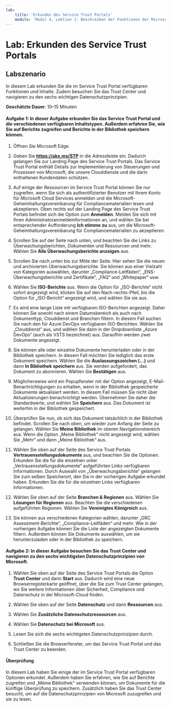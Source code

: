 ```yaml
---
lab:
    title: 'Erkunden des Service Trust Portals'
    module: 'Modul 4, Lektion 1: Beschreiben der Funktionen der Microsoft-Compliancelösungen: Beschreiben der Microsoft-Complianceverwaltungsfunktionen'
---
```


# Lab: Erkunden des Service Trust Portals

## Labszenario

In diesem Lab erkunden Sie die im Service Trust Portal verfügbaren Funktionen und Inhalte. Zudem besuchen Sie das Trust Center und navigieren zu den sechs wichtigen Datenschutzprinzipien.

**Geschätzte Dauer**: 10–15 Minuten


#### Aufgabe 1: In dieser Aufgabe erkunden Sie das Service Trust Portal und die verschiedenen verfügbaren Inhaltstypen. Außerdem erfahren Sie, wie Sie auf Berichte zugreifen und Berichte in der Bibliothek speichern können. 

1. Öffnen Sie Microsoft Edge.

1. Geben Sie **https://aks.ms/STP** in die Adressleiste ein.  Dadurch gelangen Sie zur Landing Page des Service Trust Portals. Das Service Trust Portal enthält Details zur Implementierung von Steuerungen und Prozessen von Microsoft, die unsere Clouddienste und die darin enthaltenen Kundendaten schützen. 

1. Auf einige der Ressourcen im Service Trust Portal können Sie nur zugreifen, wenn Sie sich als authentifizierter Benutzer mit Ihrem Konto für Microsoft Cloud Services anmelden und die Microsoft-Geheimhaltungsvereinbarung für Compliancematerialien lesen und akzeptieren. Oben rechts auf der Landing Page des Service Trust Portals befindet sich die Option zum **Anmelden**. Melden Sie sich mit Ihren Administratoranmeldeinformationen an, und wählen Sie bei entsprechender Aufforderung **Ich stimme zu** aus, um die Microsoft-Geheimhaltungsvereinbarung für Compliancematerialien zu akzeptieren.

1. Scrollen Sie auf der Seite nach unten, und beachten Sie die Links zu Überwachungsberichten, Dokumenten und Ressourcen und mehr.  Wählen Sie **Alle Überwachungsberichte anzeigen** aus.

1. Scrollen Sie nach unten bis zur Mitte der Seite. Hier sehen Sie die neuen und archivierten Überwachungsberichte.  Sie können aus einer Vielzahl von Kategorien auswählen, darunter „Compliance-Leitfäden“, „ENS-Überwachungsberichte und Zertifikate“, „FAQ“ und „Whitepaper“ usw.

1. Wählen Sie **ISO-Berichte** aus.  Wenn die Option für „ISO-Berichte“ nicht sofort angezeigt wird, klicken Sie auf den Nach-rechts-Pfeil, bis die Option für „ISO-Bericht“ angezeigt wird, und wählen Sie sie aus.

1. Es wird eine lange Liste mit verfügbaren ISO-Berichten angezeigt. Daher können Sie sowohl nach einem Datumsbereich als auch nach Dokumenttyp, Clouddienst und Branchen filtern.  In diesem Fall suchen Sie nach den für Azure DevOps verfügbaren ISO-Berichten.  Wählen Sie „Clouddienst“ aus, und wählen Sie dann in der Dropdownliste „Azure DevOps“ (auch als VSTS bezeichnet) aus.  Daraufhin werden zwei Dokumente angezeigt.

1. Sie können alle oder einzelne Dokumente herunterladen oder in der Bibliothek speichern.  In diesem Fall möchten Sie lediglich das erste Dokument speichern.  Wählen Sie die **Auslassungszeichen (...)** und dann **In Bibliothek speichern** aus.  Sie werden aufgefordert, das Dokument zu abonnieren. Wählen Sie **Bestätigen** aus.

1. Möglicherweise wird ein Popupfenster mit der Option angezeigt, E-Mail-Benachrichtigungen zu erhalten, wenn in der Bibliothek gespeicherte Dokumente aktualisiert werden.  In diesem Fall müssen Sie nicht über Aktualisierungen benachrichtigt werden. Übernehmen Sie daher die Standardwerte, und wählen Sie **Speichern** aus.  Das Dokument ist weiterhin in der Bibliothek gespeichert.

1. Überprüfen Sie nun, ob sich das Dokument tatsächlich in der Bibliothek befindet. Scrollen Sie nach oben, um wieder zum Anfang der Seite zu gelangen.  Wählen Sie **Meine Bibliothek** im oberen Navigationsbereich aus.  Wenn die Option „Meine Bibliothek“ nicht angezeigt wird, wählen Sie „Mehr“ und dann „Meine Bibliothek“ aus.

1. Wählen Sie oben auf der Seite des Service Trust Portals **Vertrauensstellungsdokumente** aus, und beachten Sie die Optionen. Erkunden Sie die für die einzelnen unter „Vertrauensstellungsdokumente“ aufgeführten Links verfügbaren Informationen. Durch Auswahl von „Überwachungsberichte“ gelangen Sie zum selben Speicherort, den Sie in der vorherigen Aufgabe erkundet haben.  Erkunden Sie die für die einzelnen Links verfügbaren Informationen.

1. Wählen Sie oben auf der Seite **Branchen & Regionen** aus.  Wählen Sie **Lösungen für Regionen** aus. Beachten Sie die verschiedenen aufgeführten Regionen.  Wählen Sie **Vereinigtes Königreich** aus.  

1. Sie können aus verschiedenen Kategorien wählen,  darunter „GRC Assessment-Berichte“, „Compliance-Leitfäden“ und mehr.  Wie in der vorherigen Aufgabe können Sie die Liste der angezeigten Dokumente filtern. Außerdem können Sie Dokumente auswählen, um sie herunterzuladen oder in der Bibliothek zu speichern.

#### Aufgabe 2: In dieser Aufgabe besuchen Sie das Trust Center und navigieren zu den sechs wichtigsten Datenschutzprinzipien von Microsoft.

1. Wählen Sie oben auf der Seite des Service Trust Portals die Option **Trust Center** und dann **Start** aus. Dadurch wird eine neue Browserregisterkarte geöffnet, über die Sie zum Trust Center gelangen, wo Sie weitere Informationen über Sicherheit, Compliance und Datenschutz in der Microsoft-Cloud finden.

1. Wählen Sie oben auf der Seite **Datenschutz** und dann **Ressourcen** aus.

1. Wählen Sie **Zusätzliche Datenschutzressourcen** aus.

1. Wählen Sie **Datenschutz bei Microsoft** aus.

1. Lesen Sie sich die sechs wichtigsten Datenschutzprinzipien durch.

1. Schließen Sie die Browserfenster, um das Service Trust Portal und das Trust Center zu beenden.

#### Überprüfung

In diesem Lab haben Sie einige der im Service Trust Portal verfügbaren Optionen erkundet. Außerdem haben Sie erfahren, wie Sie auf Berichte zugreifen und „Meine Bibliothek“ verwenden können, um Dokumente für die künftige Überprüfung zu speichern.  Zusätzlich haben Sie das Trust Center besucht, um auf die Datenschutzprinzipien von Microsoft zuzugreifen und sie zu lesen.
